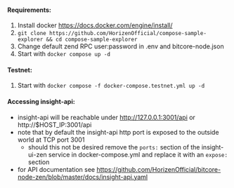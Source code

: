 #### Requirements:
1. Install docker https://docs.docker.com/engine/install/
2. `git clone https://github.com/HorizenOfficial/compose-sample-explorer && cd compose-sample-explorer`
3. Change default zend RPC user:password in .env and bitcore-node.json
4. Start with `docker compose up -d`

#### Testnet:
1. Start with `docker compose -f docker-compose.testnet.yml up -d`

#### Accessing insight-api:
- insight-api will be reachable under http://127.0.0.1:3001/api or http://$HOST_IP:3001/api
- note that by default the insight-api http port is exposed to the outside world at TCP port 3001
  - should this not be desired remove the `ports:` section of the insight-ui-zen service in docker-compose.yml and replace it with an `expose:` section
- for API documentation see https://github.com/HorizenOfficial/bitcore-node-zen/blob/master/docs/insight-api.yaml
